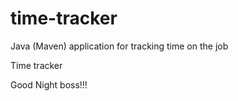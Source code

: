 # time-tracker
Java (Maven) application for tracking time on the job

Time tracker

Good Night boss!!!

